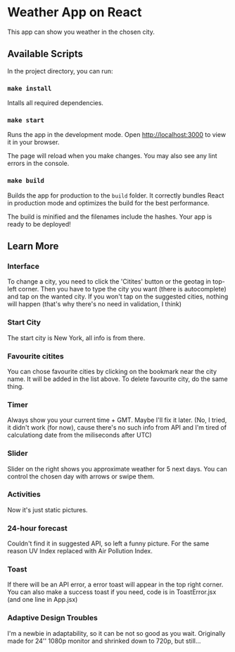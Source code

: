 # Weather App on React

This app can show you weather in the chosen city.

## Available Scripts

In the project directory, you can run:

### `make install`

Intalls all required dependencies.

### `make start`

Runs the app in the development mode.
Open [http://localhost:3000](http://localhost:3000) to view it in your browser.

The page will reload when you make changes.
You may also see any lint errors in the console.

### `make build`

Builds the app for production to the `build` folder.
It correctly bundles React in production mode and optimizes the build for the best performance.

The build is minified and the filenames include the hashes.
Your app is ready to be deployed!

## Learn More

### Interface

To change a city, you need to click the 'Citites' button or the geotag in top-left corner. Then you have to type the city you want (there is autocomplete) and tap on the wanted city. If you won't tap on the suggested cities, nothing will happen (that's why there's no need in validation, I think)

### Start City

The start city is New York, all info is from there.

### Favourite citites

You can chose favourite cities by clicking on the bookmark near the city name. It will be added in the list above. To delete favourite city, do the same thing.

### Timer

Always show you your current time + GMT. Maybe I'll fix it later. (No, I tried, it didn't work (for now), cause there's no such info from API and I'm tired of calculationg date from the miliseconds after UTC)

### Slider 

Slider on the right shows you approximate weather for 5 next days. You can control the chosen day with arrows or swipe them.

### Activities 

Now it's just static pictures.

### 24-hour forecast

Couldn't find it in suggested API, so left a funny picture. For the same reason UV Index replaced with Air Pollution Index.

### Toast

If there will be an API error, a error toast will appear in the top right corner. You can also make a success toast if you need, code is in ToastError.jsx (and one line in App.jsx)

### Adaptive Design Troubles

I'm a newbie in adaptability, so it can be not so good as you wait. Originally made for 24'' 1080p monitor and shrinked down to 720p, but still...
